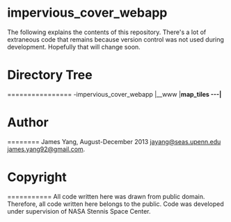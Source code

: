 impervious_cover_webapp
=======================
The following explains the contents of this repository. There's a lot of extraneous code that remains because version control was not used during development. Hopefully that will change soon.

# Directory Tree
================
-impervious_cover_webapp
|__www
|__map_tiles
---|__

# Author
========
James Yang, August-December 2013
jayang@seas.upenn.edu
james.yang92@gmail.com.

# Copyright
===========
All code written here was drawn from public domain. Therefore, all code written here belongs to the public. Code was developed under supervision of NASA Stennis Space Center.